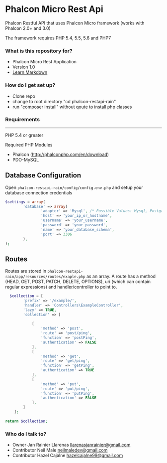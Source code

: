 # Phalcon Micro Rest Api #

Phalcon Restful API that uses Phalcon Micro framework (works with Phalcon 2.0+ and 3.0)

The framework requires PHP 5.4, 5.5, 5.6 and PHP7

### What is this repository for? ###

* Phalcon Micro Rest Application
* Version 1.0
* [Learn Markdown](https://docs.phalconphp.com/en/latest/reference/tutorial-rest.html)

### How do I get set up? ###

* Clone repo
* change to root directory "cd phalcon-restapi-rain"
* run "composer install" without qoute to install php classes

### Requirements ###
---------
PHP 5.4 or greater

Required PHP Modules
- Phalcon (http://phalconphp.com/en/download)
- PDO-MySQL

Database Configuration
--------------
Open  `phalcon-restapi-rain/config/config.env.php` and setup your database connection credentials

```php
$settings = array(
        'database' => array(
                'adapter' => 'Mysql', /* Possible Values: Mysql, Postgres, Sqlite */
                'host' => 'your_ip_or_hostname',
                'username' => 'your_username',
                'password' => 'your_password',
                'name' => 'your_database_schema',
                'port' => 3306
        ),
);
```


Routes
-------------
Routes are stored in `phalcon-restapi-rain/app/resources/routes/exaple.php` as an array. A route has a method (HEAD, GET, POST, PATCH, DELETE, OPTIONS), uri (which can contain regular expressions) and handler/controller to point to.

```php
  $collection = [
		'prefix' => '/example/',
		'handler' => 'Controllers\ExampleController',
		'lazy' => TRUE,
		'collection' => [
		
			[
				'method' => 'post',
				'route' => 'post/ping',
				'function' => 'postPing',
				'authentication' => FALSE
			],
			[
				'method' => 'get',
				'route' => 'get/ping',
				'function' => 'getPing',
				'authentication' => TRUE
			],
			[
				'method' => 'put',
				'route' => 'put/ping',
				'function' => 'putPing',
				'authentication' => FALSE
			],
		]
	];
	
return $collection;
```

### Who do I talk to? ###

* Owner Jan Rainier Llarenas <llarenasjanrainier@gmail.com>
* Contributor Neil Male <neilmaledev@gmail.com>
* Contributor Hazel Cajalne <hazelcajalne99@gmail.com>
